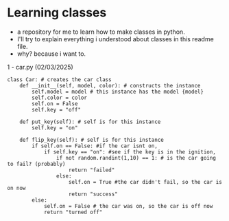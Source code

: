 # Learning classes
* a repository for me to learn how to make classes in python.
* I'll try to explain everything i understood about classes in this readme file.
* why? because i want to.

1 - car.py (02/03/2025)
```
class Car: # creates the car class
    def __init__(self, model, color): # constructs the instance
        self.model = model # this instance has the model {model}
        self.color = color
        self.on = False
        self.key = "off"
        
    def put_key(self): # self is for this instance
        self.key = "on"
    
    def flip_key(self): # self is for this instance
        if self.on == False: #if the car isnt on, 
            if self.key == "on": #see if the key is in the ignition,
                if not random.randint(1,10) == 1: # is the car going to fail? (probably)
                    return "failed"
                else:
                    self.on = True #the car didn't fail, so the car is on now
                    return "success"
        else:
            self.on = False # the car was on, so the car is off now
            return "turned off"
```
